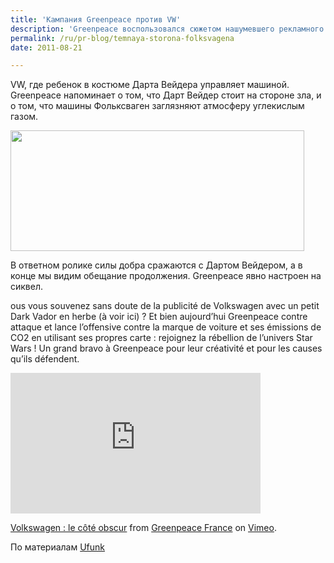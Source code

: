 ```yaml
---
title: 'Кампания Greenpeace против VW'
description: 'Greenpeace воспользовался сюжетом нашумевшего рекламного ролика VW, где ребенок в костюме Дарта Вейдера управляет машиной. Greenpeace напоминает о том, что Дарт Вейдер стоит на стороне зла, и о том, что машины Фольксваген заглязняют атмосферу углекислым газом.'
permalink: /ru/pr-blog/temnaya-storona-folksvagena
date: 2011-08-21

---
```


VW, где ребенок в костюме Дарта Вейдера управляет машиной. Greenpeace напоминает о том, что Дарт Вейдер стоит на стороне зла, и о том, что машины Фольксваген заглязняют атмосферу углекислым газом.

<img src="{{ site.assets }}/upload/greenpeace-Volkswagen-Dark-Side-610x250.png" alt="" class="post__img" width="470" height="193">

В ответном ролике силы добра сражаются с Дартом Вейдером, а в конце мы видим обещание продолжения. Greenpeace явно настроен на сиквел.

ous vous souvenez sans doute de la publicité de Volkswagen avec un petit Dark Vador en herbe (à voir ici) ? Et bien aujourd’hui Greenpeace contre attaque et lance l’offensive contre la marque de voiture et ses émissions de CO2 en utilisant ses propres carte : rejoignez la rébellion de l’univers Star Wars ! Un grand bravo à Greenpeace pour leur créativité et pour les causes qu’ils défendent.

<iframe src="http://player.vimeo.com/video/25829648?title=0&amp;byline=0&amp;portrait=0" width="400" height="225" frameborder="0"></iframe><p><a href="http://vimeo.com/25829648">Volkswagen : le côté obscur</a> from <a href="http://vimeo.com/user796017">Greenpeace France</a> on <a href="http://vimeo.com">Vimeo</a>.</p>

По материалам <a href="http://www.ufunk.net/publicite/greenpeace-volkswagen-dark-side/">Ufunk</a>

